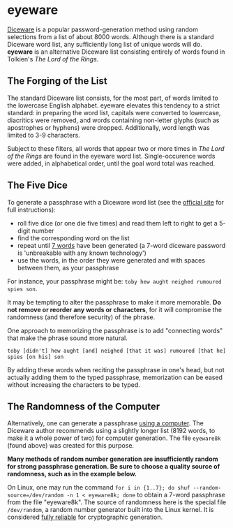 # eyeware

[Diceware](http://world.std.com/~reinhold/diceware.html) is a popular password-generation method using random selections from a list of about 8000 words. Although there is a standard Diceware word list, any sufficiently long list of unique words will do. **eyeware** is an alternative Diceware list consisting entirely of words found in Tolkien's *The Lord of the Rings*.

## The Forging of the List

The standard Diceware list consists, for the most part, of words limited to the lowercase English alphabet. eyeware elevates this tendency to a strict standard: in preparing the word list, capitals were converted to lowercase, diacritics were removed, and words containing non-letter glyphs (such as apostrophes or hyphens) were dropped. Additionally, word length was limited to 3-9 characters.

Subject to these filters, all words that appear two or more times in *The Lord of the Rings* are found in the eyeware word list. Single-occurence words were added, in alphabetical order, until the goal word total was reached.

## The Five Dice

To generate a passphrase with a Diceware word list (see the [official site](http://world.std.com/~reinhold/diceware.html) for full instructions):

- roll five dice (or one die five times) and read them left to right to get a 5-digit number
- find the corresponding word on the list
- repeat until [7 words](http://world.std.com/~reinhold/dicewarefaq.html#howlong) have been generated (a 7-word diceware password is 'unbreakable with any known technology')
- use the words, in the order they were generated and with spaces between them, as your passphrase

For instance, your passphrase might be: `toby hew aught neighed rumoured spies son`.

It may be tempting to alter the passphrase to make it more memorable. **Do not remove or reorder any words or characters**, for it will compromise the randomness (and therefore security) of the phrase.

One approach to memorizing the passphrase is to add "connecting words" that make the phrase sound more natural.

`toby [didn't] hew aught [and] neighed [that it was] rumoured [that he] spies [on his] son`

By adding these words when reciting the passphrase in one's head, but not actually adding them to the typed passphrase, memorization can be eased without increasing the characters to be typed.

## The Randomness of the Computer

Alternatively, one can generate a passphrase [using a computer](http://world.std.com/~reinhold/dicewarefaq.html#computer). The Diceware author recommends using a slightly longer list (8192 words, to make it a whole power of two) for computer generation. The file `eyeware8k` (found above) was created for this purpose.

**Many methods of random number generation are insufficiently random for strong passphrase generation. Be sure to choose a quality source of randomness, such as in the example below.**

On Linux, one may run the command `for i in {1..7}; do shuf --random-source=/dev/random -n 1 < eyeware8k; done` to obtain a 7-word passphrase from the file "eyeware8k". The source of randomness here is the special file `/dev/random`, a random number generator built into the Linux kernel. It is considered [fully reliable](https://wiki.archlinux.org/index.php/Random_number_generation) for cryptographic generation.
